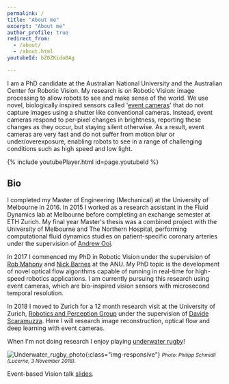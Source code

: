 ```yaml
---
permalink: /
title: "About me"
excerpt: "About me"
author_profile: true
redirect_from: 
  - /about/
  - /about.html
youtubeId: bZ0ZKido0Ag

---
```

I am a PhD candidate at the Australian National University and the Australian Center for Robotic Vision.
My research is on Robotic Vision: image processing to allow robots to see and make sense of the world.
We use novel, biologically inspired sensors called '<a href="https://en.wikipedia.org/wiki/Draft:Event_Camera" target="_blank">event cameras</a>' that do not capture images using a shutter like conventional cameras.
Instead, event cameras respond to per-pixel changes in brightness, reporting these changes as they occur, but staying silent otherwise.
As a result, event cameras are very fast and do not suffer from motion blur or under/overexposure, enabling robots to see in a range of challenging conditions such as high speed and low light.

{% include youtubePlayer.html id=page.youtubeId %}

## Bio
I completed my Master of Engineering (Mechanical) at the University of Melbourne in 2016. In 2015 I worked as a research assistant in the Fluid Dynamics lab at Melbourne before completing an exchange semester at ETH Zurich.
My final year Master's thesis was a combined project with the University of Melbourne and The Northern Hospital, performing computational fluid dynamics studies on patient-specific coronary arteries under the supervision of <a href="https://mechanical.eng.unimelb.edu.au/people/a-ooi" target="_blank">Andrew Ooi</a>.

In 2017 I commenced my PhD in Robotic Vision under the supervision of <a href="https://cecs.anu.edu.au/people/robert-mahony" target="_blank">Rob Mahony</a> and <a href="http://users.cecs.anu.edu.au/~nmb/" target="_blank">Nick Barnes</a> at the ANU.
My PhD topic is the development of novel optical flow algorithms capable of running in real-time for high-speed robotics applications.
I am currently pursuing this research using event cameras, which are bio-inspired vision sensors with microsecond temporal resolution.

In 2018 I moved to Zurich for a 12 month research visit at the University of Zurich, <a href="http://rpg.ifi.uzh.ch/" target="_blank">Robotics and Perception Group</a> under the supervision of <a href="http://rpg.ifi.uzh.ch/people_scaramuzza.html" target="_blank">Davide Scaramuzza</a>.
Here I will research image reconstruction, optical flow and deep learning with event cameras.

When I'm not doing research I enjoy playing <a href="https://youtu.be/Sjxkk8VJBd0" target="_blank">underwater rugby</a>!

![Underwater_rugby_photo](/images/uwr3_labelled.png){:class="img-responsive"}
<small><i>Photo: Philipp Schmidli (Lucerne, 3 November 2018).</i></small>

Event-based Vision talk <a href="https://drive.google.com/open?id=1Sua5NewBgm7lLSmC2CIEslAVIxfYPCQM" target="_blank">slides</a>.
